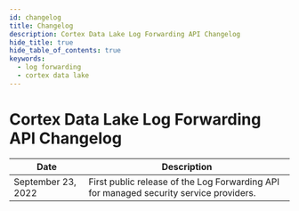 ```yaml
---
id: changelog
title: Changelog
description: Cortex Data Lake Log Forwarding API Changelog
hide_title: true
hide_table_of_contents: true
keywords:
  - log forwarding
  - cortex data lake
---
```


# Cortex Data Lake Log Forwarding API Changelog

| Date               | Description                                                  |
| ------------------ | ------------------------------------------------------------ |
| September 23, 2022 | First public release of the Log Forwarding API for managed security service providers. |
